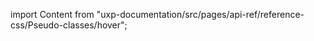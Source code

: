 
import Content from "uxp-documentation/src/pages/api-ref/reference-css/Pseudo-classes/hover";

<Content query="product=photoshop"/>
